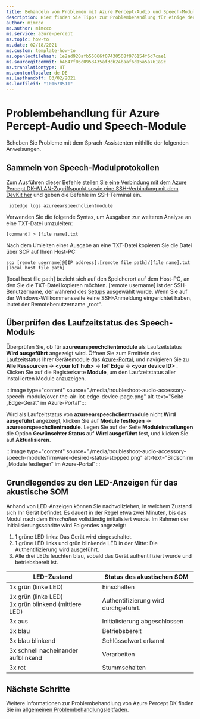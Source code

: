 ```yaml
---
title: Behandeln von Problemen mit Azure Percept-Audio und Speech-Modulen
description: Hier finden Sie Tipps zur Problembehandlung für einige der häufigsten Probleme während des Onboardings.
author: mimcco
ms.author: mimcco
ms.service: azure-percept
ms.topic: how-to
ms.date: 02/18/2021
ms.custom: template-how-to
ms.openlocfilehash: 1e2ad920afb55066f07430568f976154f6d7cae1
ms.sourcegitcommit: b4647f06c0953435af3cb24baaf6d15a5a761a9c
ms.translationtype: HT
ms.contentlocale: de-DE
ms.lasthandoff: 03/02/2021
ms.locfileid: "101678511"
---
```

# <a name="azure-percept-audio-and-speech-module-troubleshooting"></a>Problembehandlung für Azure Percept-Audio und Speech-Module

Beheben Sie Probleme mit dem Sprach-Assistenten mithilfe der folgenden Anweisungen.

## <a name="collecting-speech-module-logs"></a>Sammeln von Speech-Modulprotokollen

Zum Ausführen dieser Befehle [stellen Sie eine Verbindung mit dem Azure Percept DK-WLAN-Zugriffspunkt sowie eine SSH-Verbindung mit dem DevKit her](./how-to-ssh-into-percept-dk.md) und geben die Befehle im SSH-Terminal ein.

```console
 iotedge logs azureearspeechclientmodule
```

Verwenden Sie die folgende Syntax, um Ausgaben zur weiteren Analyse an eine TXT-Datei umzuleiten:

```console
[command] > [file name].txt
```

Nach dem Umleiten einer Ausgabe an eine TXT-Datei kopieren Sie die Datei über SCP auf Ihren Host-PC:

```console
scp [remote username]@[IP address]:[remote file path]/[file name].txt [local host file path]
```

[local host file path] bezieht sich auf den Speicherort auf dem Host-PC, an den Sie die TXT-Datei kopieren möchten. [remote username] ist der SSH-Benutzername, der während des [Setups](./quickstart-percept-dk-set-up.md) ausgewählt wurde. Wenn Sie auf der Windows-Willkommensseite keine SSH-Anmeldung eingerichtet haben, lautet der Remotebenutzername „root“.

## <a name="checking-runtime-status-of-the-speech-module"></a>Überprüfen des Laufzeitstatus des Speech-Moduls

Überprüfen Sie, ob für **azureearspeechclientmodule** als Laufzeitstatus **Wird ausgeführt** angezeigt wird. Öffnen Sie zum Ermitteln des Laufzeitstatus Ihrer Gerätemodule das [Azure-Portal](https://portal.azure.com/?feature.canmodifystamps=true&Microsoft_Azure_Iothub=aduprod&microsoft_azure_marketplace_ItemHideKey=Microsoft_Azure_ADUHidden#home), und navigieren Sie zu **Alle Ressourcen** ->  **\<your IoT hub>**  -> **IoT Edge** ->  **\<your device ID>** . Klicken Sie auf die Registerkarte **Module**, um den Laufzeitstatus aller installierten Module anzuzeigen.

:::image type="content" source="./media/troubleshoot-audio-accessory-speech-module/over-the-air-iot-edge-device-page.png" alt-text="Seite „Edge-Gerät“ im Azure-Portal":::

Wird als Laufzeitstatus von **azureearspeechclientmodule** nicht **Wird ausgeführt** angezeigt, klicken Sie auf **Module festlegen** -> **azureearspeechclientmodule**. Legen Sie auf der Seite **Moduleinstellungen** die Option **Gewünschter Status** auf **Wird ausgeführt** fest, und klicken Sie auf **Aktualisieren**.

:::image type="content" source="./media/troubleshoot-audio-accessory-speech-module/firmware-desired-status-stopped.png" alt-text="Bildschirm „Module festlegen“ im Azure-Portal":::

## <a name="understanding-ear-som-led-indicators"></a>Grundlegendes zu den LED-Anzeigen für das akustische SOM

Anhand von LED-Anzeigen können Sie nachvollziehen, in welchem Zustand sich Ihr Gerät befindet. Es dauert in der Regel etwa zwei Minuten, bis das Modul nach dem *Einschalten* vollständig initialisiert wurde. Im Rahmen der Initialisierungsschritte wird Folgendes angezeigt:

1. 1 grüne LED links: Das Gerät wird eingeschaltet. 
2. 1 grüne LED links und grün blinkende LED in der Mitte: Die Authentifizierung wird ausgeführt. 
3. Alle drei LEDs leuchten blau, sobald das Gerät authentifiziert wurde und betriebsbereit ist.

|LED-Zustand                  |Status des akustischen SOM            |
|----------------------------|---------------------------|
|1x grün (linke LED)         |Einschalten |
|1x grün (linke LED) <br> 1x grün blinkend (mittlere LED) |Authentifizierung wird durchgeführt. |
|3x aus                      |Initialisierung abgeschlossen |
|3x blau                     |Betriebsbereit |
|3x blau blinkend            |Schlüsselwort erkannt |
|3x schnell nacheinander aufblinkend              |Verarbeiten |
|3x rot                      |Stummschalten |

## <a name="next-steps"></a>Nächste Schritte

Weitere Informationen zur Problembehandlung von Azure Percept DK finden Sie im [allgemeinen Problembehandlungsleitfaden](./troubleshoot-dev-kit.md).